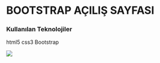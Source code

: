 <h1>BOOTSTRAP AÇILIŞ SAYFASI</h1>



<h3>Kullanılan Teknolojiler</h3>

html5 css3 Bootstrap <br>

![](bslandingpage1.gif)


